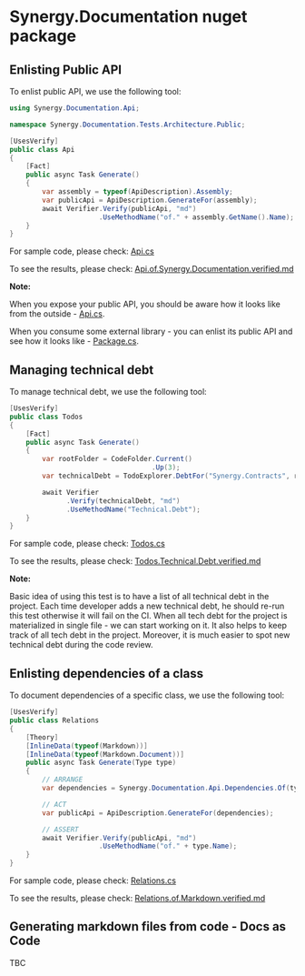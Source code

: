 # Synergy.Documentation nuget package

## Enlisting Public API

To enlist public API, we use the following tool:

```csharp
using Synergy.Documentation.Api;

namespace Synergy.Documentation.Tests.Architecture.Public;

[UsesVerify]
public class Api
{
    [Fact]
    public async Task Generate()
    {
        var assembly = typeof(ApiDescription).Assembly;
        var publicApi = ApiDescription.GenerateFor(assembly);
        await Verifier.Verify(publicApi, "md")
                      .UseMethodName("of." + assembly.GetName().Name);
    }
}
```

For sample code, please check: [Api.cs](Synergy.Documentation.Tests/Architecture/Public/Api.cs)

To see the results, please check: [Api.of.Synergy.Documentation.verified.md](Synergy.Documentation.Tests/Architecture/Public/Api.of.Synergy.Documentation.verified.md)

**Note:**

When you expose your public API, you should be aware how it looks like from the outside - [Api.cs](Synergy.Documentation.Tests/Architecture/Public/Api.cs).

When you consume some external library - you can enlist its public API and see how it looks like - [Package.cs](Synergy.Documentation.Tests/Architecture/Public/Package.cs).

## Managing technical debt

To manage technical debt, we use the following tool:

```csharp
[UsesVerify]
public class Todos
{
    [Fact]
    public async Task Generate()
    {
        var rootFolder = CodeFolder.Current()
                                   .Up(3);
        var technicalDebt = TodoExplorer.DebtFor("Synergy.Contracts", rootFolder);

        await Verifier
              .Verify(technicalDebt, "md")
              .UseMethodName("Technical.Debt");
    }
}
```

For sample code, please check: [Todos.cs](Synergy.Documentation.Tests/Architecture/Debt/Todos.cs)

To see the results, please check: [Todos.Technical.Debt.verified.md](Synergy.Documentation.Tests/Architecture/Debt/Todos.Technical.Debt.verified.md)

**Note:** 

Basic idea of using this test is to have a list of all technical debt in the project.
Each time developer adds a new technical debt, he should re-run this test otherwise it will fail on the CI.
When all tech debt for the project is materialized in single file - we can start working on it.
It also helps to keep track of all tech debt in the project.
Moreover, it is much easier to spot new technical debt during the code review.

## Enlisting dependencies of a class

To document dependencies of a specific class, we use the following tool:

```csharp
[UsesVerify]
public class Relations
{
    [Theory]
    [InlineData(typeof(Markdown))]
    [InlineData(typeof(Markdown.Document))]
    public async Task Generate(Type type)
    {
        // ARRANGE
        var dependencies = Synergy.Documentation.Api.Dependencies.Of(type);

        // ACT
        var publicApi = ApiDescription.GenerateFor(dependencies);

        // ASSERT
        await Verifier.Verify(publicApi, "md")
                      .UseMethodName("of." + type.Name);
    }
}
```

For sample code, please check: [Relations.cs](Synergy.Documentation.Tests/Architecture/Dependencies/Relations.cs)

To see the results, please check: [Relations.of.Markdown.verified.md](Synergy.Documentation.Tests/Architecture/Dependencies/Relations.of.Markdown.verified.md)

## Generating markdown files from code - Docs as Code

TBC

[//]: # (TODO Write the documentation of Markdown class usage)

